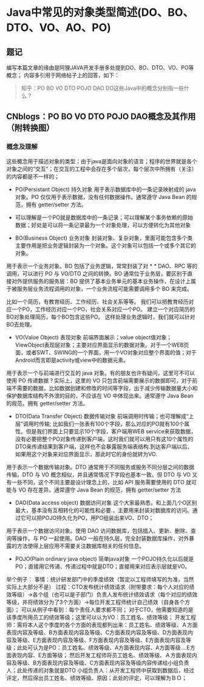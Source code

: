 # Java中常见的对象类型简述(DO、BO、DTO、VO、AO、PO)

## 题记
编写本篇文章的缘由是阿狸JAVA开发手册多处提到DO、BO、DTO、VO、PO等概念； 
内容多引用于网络帖子上的回答，如下：

> 知乎：PO BO VO DTO POJO DAO DO这些Java中的概念分别指一些什么？ 

## CNblogs：PO BO VO DTO POJO DAO概念及其作用（附转换图）

### 概念及理解
这些概念用于描述对象的类型；由于java是面向对象的语言；程序的世界就是各个对象之间的“交互”；在交互的工程中会存在多个层次，每个层次中所拥有（关注）的内容都是不一样的；

* PO(Persistant Object) 持久对象 
用于表示数据库中的一条记录映射成的 java 对象。PO 仅仅用于表示数据，没有任何数据操作。通常遵守 Java Bean 的规范，拥有 getter/setter 方法。

* 可以理解是一个PO就是数据库中的一条记录；可以理解某个事务依赖的原始数据；好处是可以将一条记录最为一个对象处理，可以方便转化为其他对象

* BO(Business Object) 业务对象 
封装对象、复杂对象，里面可能包含多个类 
主要作用是把业务逻辑封装为一个对象。这个对象可以包括一个或多个其它的对象。

用于表示一个业务对象。BO 包括了业务逻辑，常常封装了对 * * DAO、RPC 等的调用，可以进行 PO 与 VO/DTO 之间的转换。BO 通常位于业务层，要区别于直接对外提供服务的服务层：BO 提供了基本业务单元的基本业务操作，在设计上属于被服务层业务流程调用的对象，一个业务流程可能需要调用多个 BO 来完成。

比如一个简历，有教育经历、工作经历、社会关系等等。 
我们可以把教育经历对应一个PO，工作经历对应一个PO，社会关系对应一个PO。 
建立一个对应简历的BO对象处理简历，每个BO包含这些PO。 
这样处理业务逻辑时，我们就可以针对BO去处理。

* VO(Value Object) 表现对象 
前端界面展示；value object值对象；ViewObject表现层对象；主要对应界面显示的数据对象。对于一个WEB页面，或者SWT、SWING的一个界面，用一个VO对象对应整个界面的值；对于Android而言即是activity或view中的数据元素。

用于表示一个与前端进行交互的 java 对象。有的朋友也许有疑问，这里可不可以使用 PO 传递数据？实际上，这里的 VO 只包含前端需要展示的数据即可，对于前端不需要的数据，比如数据创建和修改的时间等字段，出于减少传输数据量大小和保护数据库结构不外泄的目的，不应该在 VO 中体现出来。通常遵守 Java Bean 的规范，拥有 getter/setter 方法。

* DTO(Data Transfer Object) 数据传输对象 
前端调用时传输；也可理解成“上层”调用时传输; 
比如我们一张表有100个字段，那么对应的PO就有100个属性。但是我们界面上只要显示10个字段，客户端用WEB service来获取数据，没有必要把整个PO对象传递到客户端，这时我们就可以用只有这10个属性的DTO来传递结果到客户端，这样也不会暴露服务端表结构.到达客户端以后，如果用这个对象来对应界面显示，那此时它的身份就转为VO.

用于表示一个数据传输对象。DTO 通常用于不同服务或服务不同分层之间的数据传输。DTO 与 VO 概念相似，并且通常情况下字段也基本一致。但 DTO 与 VO 又有一些不同，这个不同主要是设计理念上的，比如 API 服务需要使用的 DTO 就可能与 VO 存在差异。通常遵守 Java Bean 的规范，拥有 getter/setter 方法

* DAO(Data access object) 数据访问对象 
这个大家最熟悉，和上面几个O区别最大，基本没有互相转化的可能性和必要.，主要用来封装对数据库的访问。通过它可以把POJO持久化为PO，用PO组装出来VO、DTO；

用于表示一个数据访问对象。使用 DAO 访问数据库，包括插入、更新、删除、查询等操作，与 PO 一起使用。DAO 一般在持久层，完全封装数据库操作，对外暴露的方法使得上层应用不需要关注数据库相关的任何信息。

* POJO(Plain ordinary java object) 简单java对象
一个POJO持久化以后就是PO；直接用它传递、传递过程中就是DTO；直接用来对应表示层就是VO。

举个例子： 
事情：统计研发部门中的季度绩效（暂定以工程师填写的为准，当然实际上大部分不是） 
过程：CTO发布统计绩效请求（附带要求：每个人对应的绩效等级）->各个组（也可以是子部门）负责人发布统计绩效请求（每个对应的绩效等级，并将绩效分为了3个方面）->每位开发工程师统计自己绩效（自身各个方面）； 
可以从例子中看到：每个责任人要求都不同； 
对于CTO，他需要知道的是该季度所用员工的绩效等级；这里可以认为VO：员工姓名、绩效等级； 
开发工程师：需将本人这个季度的各个方面的表现都列出来：员工姓名、绩效等级、Ａ方面表现内容及等级、B方面表现内容及等级、C方面表现内容及等级、D方面表现内容及等级、E方面表现内容及等级、F方面表现内容及等级、E方面表现内容及等级；此处可认为是PO：员工姓名、绩效等级、A方面表现内容、A方面等级….E方面表现内容、E方面等级； 
然后开发工程师将员工姓名、绩效等级、Ａ方面表现内容及等级、B方面表现内容及等级、C方面表现内容及等级内容传递给小组负责人；此处传递的对象就是DTO 
小组负责人：从开发工程师中获取到数据后，经过评定，然后得出员工姓名、绩效等级、原因；此处的评定，可以理解为ＢＯ；
